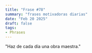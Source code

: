 ```yaml
---
title: "Frase #78"
summary: "frases motivadoras diarias"
date: "Feb 20 2025"
draft: false
tags:
- Phrases
---
```


"Haz de cada día una obra maestra."
